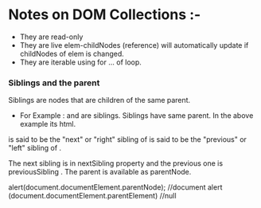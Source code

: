 # Notes on DOM Collections :-

- They are read-only
- They are live elem-childNodes (reference) will automatically update if childNodes of elem is changed.
- They are iterable using for ... of loop.

### Siblings and the parent 
Siblings are nodes that are children of the same parent.

- For Example : <head> and <body> are siblings.
  Siblings have same parent. In the above   
  example its html.

<body> is said to be the "next" or "right" sibling of <head> </head> is said to be the "previous" or "left" sibling of <body> . 

The next sibling is in nextSibling property and the previous one is previousSibling .
The parent is available as parentNode.

alert(document.documentElement.parentNode); //document
alert (document.documentElement.parentElement) //null


